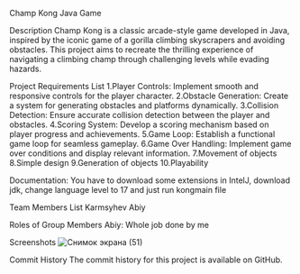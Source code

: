 Champ Kong Java Game

Description
Champ Kong is a classic arcade-style game developed in Java, inspired by the iconic game of a gorilla climbing skyscrapers and avoiding obstacles. This project aims to recreate the thrilling experience of navigating a climbing champ through challenging levels while evading hazards.

Project Requirements List
1.Player Controls: Implement smooth and responsive controls for the player character.
2.Obstacle Generation: Create a system for generating obstacles and platforms dynamically.
3.Collision Detection: Ensure accurate collision detection between the player and obstacles.
4.Scoring System: Develop a scoring mechanism based on player progress and achievements.
5.Game Loop: Establish a functional game loop for seamless gameplay.
6.Game Over Handling: Implement game over conditions and display relevant information.
7.Movement of objects
8.Simple design
9.Generation of objects
10.Playability

Documentation: You have to download some extensions in IntelJ, download jdk, change language level to 17 and just run kongmain file 

Team Members List
Karmsyhev Abiy

Roles of Group Members
Abiy: Whole job done by me

Screenshots
![Снимок экрана (51)](https://github.com/KarnaAbiy/monitoring_system-for_files/assets/99629706/dc7c49c2-5624-4a34-a95a-e8092c5eec4d)


Commit History
The commit history for this project is available on GitHub.
